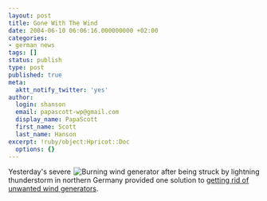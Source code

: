```yaml
---
layout: post
title: Gone With The Wind
date: 2004-06-10 06:06:16.000000000 +02:00
categories:
- german news
tags: []
status: publish
type: post
published: true
meta:
  aktt_notify_twitter: 'yes'
author:
  login: shanson
  email: papascott-wp@gmail.com
  display_name: PapaScott
  first_name: Scott
  last_name: Hanson
excerpt: !ruby/object:Hpricot::Doc
  options: {}
---
```

<p><a href="http://www.spiegel.de/panorama/0,1518,303393,00.html" title="Gewittersturm: Weltuntergangsstimmung in Norddeutschland - Panorama - SPIEGEL ONLINE"><img src="http://www.papascott.de/wordpress/wp-content/uploads/2004/06/burning_wka.jpg" alt="Burning wind generator after being struck by lightning" border="0" align="right" /></a>Yesterday's severe thunderstorm in northern Germany provided one solution to <a href="http://www.spiegel.de/panorama/0,1518,303393,00.html" title="Gewittersturm: Weltuntergangsstimmung in Norddeutschland - Panorama - SPIEGEL ONLINE">getting rid of unwanted wind generators</a>.</p>
